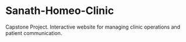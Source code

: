 # Sanath-Homeo-Clinic
Capstone Project.  Interactive website for managing clinic operations and patient communication.
